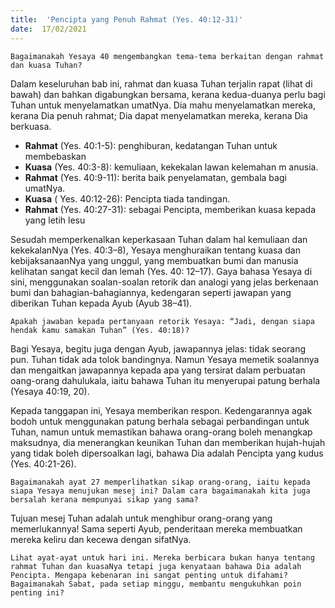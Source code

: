 ```yaml
---
title:  'Pencipta yang Penuh Rahmat (Yes. 40:12-31)'
date:  17/02/2021
---
```


`Bagaimanakah Yesaya 40 mengembangkan tema-tema berkaitan dengan rahmat dan kuasa Tuhan?`

Dalam keseluruhan bab ini, rahmat dan kuasa Tuhan terjalin rapat (lihat di bawah) dan bahkan digabungkan bersama, kerana kedua-duanya perlu bagi Tuhan untuk menyelamatkan umatNya. Dia mahu menyelamatkan mereka, kerana Dia penuh rahmat; Dia dapat menyelamatkan mereka, kerana Dia berkuasa.

- **Rahmat**  (Yes. 40:1-5): penghiburan, kedatangan Tuhan untuk membebaskan
- **Kuasa** (Yes. 40:3-8): kemuliaan, kekekalan lawan kelemahan m anusia.
- **Rahmat** (Yes. 40:9-11): berita baik penyelamatan, gembala bagi umatNya.
- **Kuasa** ( Yes. 40:12-26): Pencipta tiada tandingan.
- **Rahmat** (Yes. 40:27-31): sebagai Pencipta, memberikan kuasa kepada yang letih lesu

Sesudah memperkenalkan keperkasaan Tuhan dalam hal kemuliaan dan kekekalanNya (Yes. 40:3–8), Yesaya menghuraikan tentang kuasa dan kebijaksanaanNya yang unggul, yang membuatkan bumi dan manusia kelihatan sangat kecil dan lemah (Yes. 40: 12–17). Gaya bahasa Yesaya di sini, menggunakan soalan-soalan retorik dan analogi yang jelas berkenaan bumi dan bahagian-bahagiannya, kedengaran seperti jawapan yang diberikan Tuhan kepada Ayub (Ayub 38–41).

`Apakah jawaban kepada pertanyaan retorik Yesaya: “Jadi, dengan siapa hendak kamu samakan Tuhan” (Yes. 40:18)?`

Bagi Yesaya, begitu juga dengan Ayub, jawapannya jelas: tidak seorang pun. Tuhan tidak ada tolok bandingnya. Namun Yesaya memetik soalannya dan mengaitkan jawapannya kepada apa yang tersirat dalam perbuatan oang-orang dahulukala, iaitu bahawa Tuhan itu menyerupai patung berhala (Yesaya 40:19, 20).

Kepada tanggapan ini, Yesaya memberikan respon. Kedengarannya agak bodoh untuk menggunakan patung berhala sebagai perbandingan untuk Tuhan, namun untuk memastikan bahawa orang-orang boleh menangkap maksudnya, dia menerangkan keunikan Tuhan dan memberikan hujah-hujah yang tidak boleh dipersoalkan lagi, bahawa Dia adalah Pencipta yang kudus (Yes. 40:21-26).

`Bagaimanakah ayat 27 memperlihatkan sikap orang-orang, iaitu kepada siapa Yesaya menujukan mesej ini? Dalam cara bagaimanakah kita juga bersalah kerana mempunyai sikap yang sama?`

Tujuan mesej Tuhan adalah untuk menghibur orang-orang yang memerlukannya! Sama seperti Ayub, penderitaan mereka membuatkan mereka keliru dan kecewa dengan sifatNya.

`Lihat ayat-ayat untuk hari ini. Mereka berbicara bukan hanya tentang rahmat Tuhan dan kuasaNya tetapi juga kenyataan bahawa Dia adalah Pencipta. Mengapa kebenaran ini sangat penting untuk difahami? Bagaimanakah Sabat, pada setiap minggu, membantu mengukuhkan poin penting ini?`